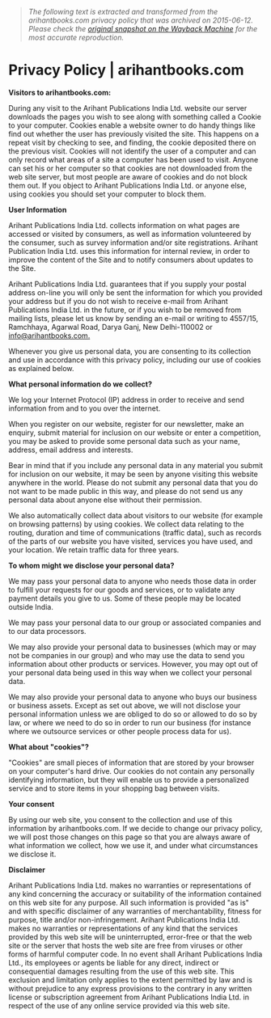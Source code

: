 > *The following text is extracted and transformed from the arihantbooks.com privacy policy that was archived on 2015-06-12. Please check the [original snapshot on the Wayback Machine](https://web.archive.org/web/20150612000822id_/http%3A//www.arihantbooks.com/PrivacyPolicy) for the most accurate reproduction.*

# Privacy Policy | arihantbooks.com

**Visitors to arihantbooks.com:**

During any visit to the Arihant Publications India Ltd. website our server downloads the pages you wish to see along with something called a Cookie to your computer. Cookies enable a website owner to do handy things like find out whether the user has previously visited the site. This happens on a repeat visit by checking to see, and finding, the cookie deposited there on the previous visit. Cookies will not identify the user of a computer and can only record what areas of a site a computer has been used to visit. Anyone can set his or her computer so that cookies are not downloaded from the web site server, but most people are aware of cookies and do not block them out. If you object to Arihant Publications India Ltd. or anyone else, using cookies you should set your computer to block them.

**User Information**

Arihant Publications India Ltd. collects information on what pages are accessed or visited by consumers, as well as information volunteered by the consumer, such as survey information and/or site registrations. Arihant Publication India Ltd. uses this information for internal review, in order to improve the content of the Site and to notify consumers about updates to the Site.

Arihant Publications India Ltd. guarantees that if you supply your postal address on-line you will only be sent the information for which you provided your address but if you do not wish to receive e-mail from Arihant Publications India Ltd. in the future, or if you wish to be removed from mailing lists, please let us know by sending an e-mail or writing to 4557/15, Ramchhaya, Agarwal Road, Darya Ganj, New Delhi-110002 or [ info@arihantbooks.com. ](mailto:info@arihantbooks.com.)

Whenever you give us personal data, you are consenting to its collection and use in accordance with this privacy policy, including our use of cookies as explained below. 

**What personal information do we collect?**

We log your Internet Protocol (IP) address in order to receive and send information from and to you over the internet. 

When you register on our website, register for our newsletter, make an enquiry, submit material for inclusion on our website or enter a competition, you may be asked to provide some personal data such as your name, address, email address and interests. 

Bear in mind that if you include any personal data in any material you submit for inclusion on our website, it may be seen by anyone visiting this website anywhere in the world. Please do not submit any personal data that you do not want to be made public in this way, and please do not send us any personal data about anyone else without their permission.

We also automatically collect data about visitors to our website (for example on browsing patterns) by using cookies. We collect data relating to the routing, duration and time of communications (traffic data), such as records of the parts of our website you have visited, services you have used, and your location. We retain traffic data for three years. 

**To whom might we disclose your personal data?**

We may pass your personal data to anyone who needs those data in order to fulfill your requests for our goods and services, or to validate any payment details you give to us. Some of these people may be located outside India.

We may pass your personal data to our group or associated companies and to our data processors.

We may also provide your personal data to businesses (which may or may not be companies in our group) and who may use the data to send you information about other products or services. However, you may opt out of your personal data being used in this way when we collect your personal data. 

We may also provide your personal data to anyone who buys our business or business assets. Except as set out above, we will not disclose your personal information unless we are obliged to do so or allowed to do so by law, or where we need to do so in order to run our business (for instance where we outsource services or other people process data for us).

**What about "cookies"?**

"Cookies" are small pieces of information that are stored by your browser on your computer's hard drive. Our cookies do not contain any personally identifying information, but they will enable us to provide a personalized service and to store items in your shopping bag between visits. 

**Your consent**

By using our web site, you consent to the collection and use of this information by arihantbooks.com. If we decide to change our privacy policy, we will post those changes on this page so that you are always aware of what information we collect, how we use it, and under what circumstances we disclose it. 

**Disclaimer**

Arihant Publications India Ltd. makes no warranties or representations of any kind concerning the accuracy or suitability of the information contained on this web site for any purpose. All such information is provided "as is" and with specific disclaimer of any warranties of merchantability, fitness for purpose, title and/or non-infringement. Arihant Publications India Ltd. makes no warranties or representations of any kind that the services provided by this web site will be uninterrupted, error-free or that the web site or the server that hosts the web site are free from viruses or other forms of harmful computer code. In no event shall Arihant Publications India Ltd., its employees or agents be liable for any direct, indirect or consequential damages resulting from the use of this web site. This exclusion and limitation only applies to the extent permitted by law and is without prejudice to any express provisions to the contrary in any written license or subscription agreement from Arihant Publications India Ltd. in respect of the use of any online service provided via this web site. 
